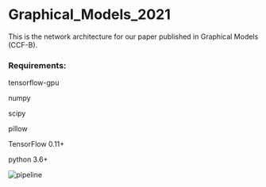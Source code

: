 # Graphical_Models_2021

This is the network architecture for our paper published in Graphical Models (CCF-B).

### Requirements:
tensorflow-gpu

numpy

scipy

pillow

TensorFlow 0.11+

python 3.6+





![pipeline](https://github.com/RyuZhihao123/Graphical_Models_2021/blob/main/overview.png)
